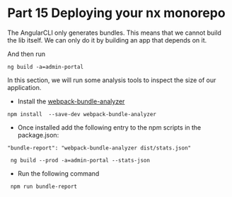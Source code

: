 # Part 15 Deploying your nx monorepo

The AngularCLI only generates bundles. This means that we cannot build the lib itself. We can only do it by building an app that depends on it.

And then run

```
ng build -a=admin-portal
```

In this section, we will run some analysis tools to inspect the size of our application.

* Install the [webpack-bundle-analyzer](https://github.com/th0r/webpack-bundle-analyzer)

```
npm install  --save-dev webpack-bundle-analyzer  
```

* Once installed add the following entry to the npm scripts in the package.json:

```
"bundle-report": "webpack-bundle-analyzer dist/stats.json"
```

```
 ng build --prod -a=admin-portal --stats-json
```

* Run the following command

```
 npm run bundle-report
```



